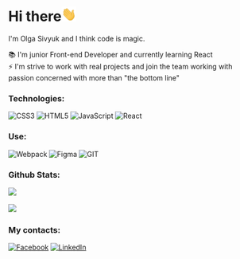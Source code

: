 <h1>Hi there<img src="./img/wave.gif" width="30px"></h1>
I'm Olga Sivyuk and I think code is magic.   

📚 I'm junior Front-end Developer and currently learning React   
⚡ I'm strive to work with real projects and join the team working with passion concerned with more than "the bottom line"   

### Technologies:

![CSS3](https://img.shields.io/badge/css3-%231572B6.svg?style=for-the-badge&logo=css3&logoColor=white) ![HTML5](https://img.shields.io/badge/html5-%23E34F26.svg?style=for-the-badge&logo=html5&logoColor=white) ![JavaScript](https://img.shields.io/badge/javascript-%23323330.svg?style=for-the-badge&logo=javascript&logoColor=%23F7DF1E) ![React](https://img.shields.io/badge/-React-141130?style=for-the-badge&logo=React)

### Use:  

![Webpack](https://img.shields.io/badge/webpack-%238DD6F9.svg?style=for-the-badge&logo=webpack&logoColor=black) ![Figma](https://img.shields.io/badge/figma-%23F24E1E.svg?style=for-the-badge&logo=figma&logoColor=white) ![GIT](https://img.shields.io/badge/-Git-141130?style=for-the-badge&logo=GIT&logoColor=FFFFFF)

### Github Stats:

![](https://github-readme-stats.vercel.app/api?username=OlgaSivyuk&&hide_border=true&include_all_commits=false&count_private=true)<br/>
<!-- ![](https://github-readme-streak-stats.herokuapp.com/?user=OlgaSivyuk&theme=buefy&hide_border=true)<br/> -->
![](https://github-readme-stats.vercel.app/api/top-langs/?username=OlgaSivyuk&hide_border=true&include_all_commits=false&count_private=true&layout=compact)


<!-- ### ✍️Random Dev Quote
![](https://quotes-github-readme.vercel.app/api?type=horizontal&theme=buefy&hide_border=true)      -->



### My contacts:

[![Facebook](https://img.shields.io/badge/Facebook-%231877F2.svg?logo=Facebook&logoColor=white)](https://www.facebook.com/olga.sivyuk) [![LinkedIn](https://img.shields.io/badge/LinkedIn-%230077B5.svg?logo=linkedin&logoColor=white)](https://www.linkedin.com/in/olga-sivyuk) 

